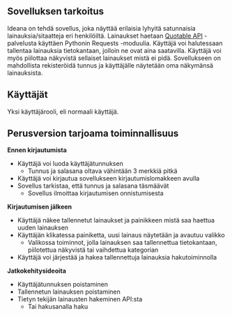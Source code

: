 ## Sovelluksen tarkoitus

Ideana on tehdä sovellus, joka näyttää erilaisia lyhyitä satunnaisia lainauksia/sitaatteja eri henkilöiltä. Lainaukset haetaan [Quotable API](https://github.com/lukePeavey/quotable) -palvelusta käyttäen Pythonin Requests -moduulia. Käyttäjä voi halutessaan tallentaa lainauksia tietokantaan, jolloin ne ovat aina saatavilla. Käyttäjä voi myös piilottaa näkyvistä sellaiset lainaukset mistä ei pidä. Sovellukseen on mahdollista rekisteröidä tunnus ja käyttäjälle näytetään oma näkymänsä lainauksista.

## Käyttäjät

Yksi käyttäjärooli, eli normaali käyttäjä.

## Perusversion tarjoama toiminnallisuus

**Ennen kirjautumista**
- Käyttäjä voi luoda käyttäjätunnuksen
  - Tunnus ja salasana oltava vähintään 3 merkkiä pitkä
- Käyttäjä voi kirjautua sovellukseen kirjautumislomakkeen avulla
- Sovellus tarkistaa, että tunnus ja salasana täsmäävät
  - Sovellus ilmoittaa kirjautumisen onnistumisesta

**Kirjautumisen jälkeen**

- Käyttäjä näkee tallennetut lainaukset ja painikkeen mistä saa haettua uuden lainauksen
- Käyttäjän klikatessa painiketta, uusi lainaus näytetään ja avautuu valikko
  - Valikossa toiminnot, jolla lainauksen saa tallennettua tietokantaan, piilotettua näkyvistä tai vaihdettua kategorian
- Käyttäjä voi järjestää ja hakea tallennettuja lainauksia hakutoiminnolla 

**Jatkokehitysideoita**

- Käyttäjätunnuksen poistaminen
- Tallennetun lainauksen poistaminen
- Tietyn tekijän lainausten hakeminen API:sta
  - Tai hakusanalla haku
